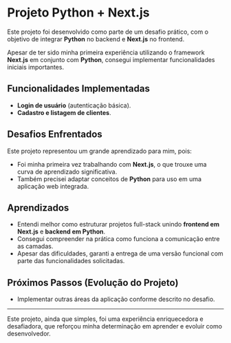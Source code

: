 # Projeto Python + Next.js

Este projeto foi desenvolvido como parte de um desafio prático, com o objetivo de integrar **Python** no backend e **Next.js** no frontend.

Apesar de ter sido minha primeira experiência utilizando o framework **Next.js** em conjunto com **Python**, consegui implementar funcionalidades iniciais importantes.

## Funcionalidades Implementadas

* **Login de usuário** (autenticação básica).
* **Cadastro e listagem de clientes**.

## Desafios Enfrentados

Este projeto representou um grande aprendizado para mim, pois:

* Foi minha primeira vez trabalhando com **Next.js**, o que trouxe uma curva de aprendizado significativa.
* Também precisei adaptar conceitos de **Python** para uso em uma aplicação web integrada.

## Aprendizados

* Entendi melhor como estruturar projetos full-stack unindo **frontend em Next.js** e **backend em Python**.
* Consegui compreender na prática como funciona a comunicação entre as camadas.
* Apesar das dificuldades, garanti a entrega de uma versão funcional com parte das funcionalidades solicitadas.

## Próximos Passos (Evolução do Projeto)

* Implementar outras áreas da aplicação conforme descrito no desafio.

---

Este projeto, ainda que simples, foi uma experiência enriquecedora e desafiadora, que reforçou minha determinação em aprender e evoluir como desenvolvedor.
